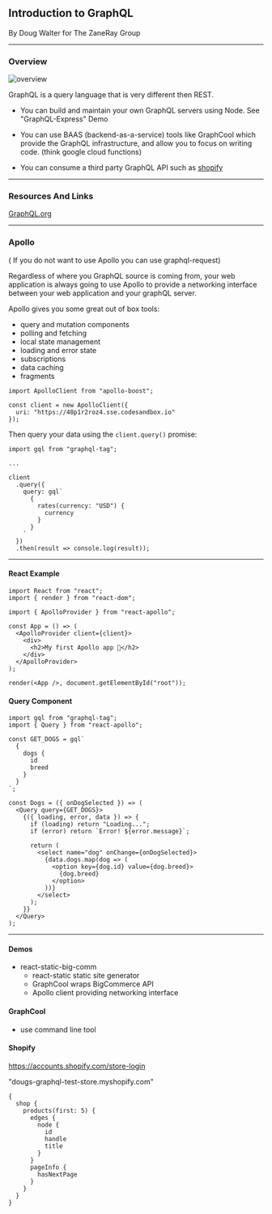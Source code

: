 ## Introduction to GraphQL

By Doug Walter for The ZaneRay Group

----

### Overview

![overview]("./assets/graphql-overview.png")

GraphQL is a query language that is very different then REST.

- You can build and maintain your own GraphQL servers using Node. See "GraphQL-Express" Demo

- You can use BAAS (backend-as-a-service) tools like GraphCool which provide the GraphQL infrastructure, and allow you to focus on writing code. (think google cloud functions)

- You can consume a third party GraphQL API such as [shopify](https://help.shopify.com/en/api/graphql-admin-api)

---

### Resources And Links

[GraphQL.org](https://graphql.org/)

----


### Apollo

( If you do not want to use Apollo you can use graphql-request)

Regardless of where you GraphQL source is coming from, your web application is always going to use Apollo to provide a networking interface between your web application and your graphQL server.

Apollo gives you some great out of box tools:
 - query and mutation components
 - polling and fetching
 - local state management
 - loading and error state
 - subscriptions 
 - data caching
 - fragments


```
import ApolloClient from "apollo-boost";

const client = new ApolloClient({
  uri: "https://48p1r2roz4.sse.codesandbox.io"
});
```


Then query your data using the `client.query()` promise:

```
import gql from "graphql-tag";

...

client
  .query({
    query: gql`
      {
        rates(currency: "USD") {
          currency
        }
      }
    `
  })
  .then(result => console.log(result));
```

---

#### React Example

```
import React from "react";
import { render } from "react-dom";

import { ApolloProvider } from "react-apollo";

const App = () => (
  <ApolloProvider client={client}>
    <div>
      <h2>My first Apollo app 🚀</h2>
    </div>
  </ApolloProvider>
);

render(<App />, document.getElementById("root"));
```

#### Query Component

```
import gql from "graphql-tag";
import { Query } from "react-apollo";

const GET_DOGS = gql`
  {
    dogs {
      id
      breed
    }
  }
`;

const Dogs = ({ onDogSelected }) => (
  <Query query={GET_DOGS}>
    {({ loading, error, data }) => {
      if (loading) return "Loading...";
      if (error) return `Error! ${error.message}`;

      return (
        <select name="dog" onChange={onDogSelected}>
          {data.dogs.map(dog => (
            <option key={dog.id} value={dog.breed}>
              {dog.breed}
            </option>
          ))}
        </select>
      );
    }}
  </Query>
);
```

----

#### Demos

- react-static-big-comm
    - react-static static site generator
    - GraphCool wraps BigCommerce API
    - Apollo client providing networking interface


#### GraphCool

- use command line tool


#### Shopify

https://accounts.shopify.com/store-login

"dougs-graphql-test-store.myshopify.com"

```
{
  shop {
    products(first: 5) {
      edges {
        node {
          id
          handle
          title
        }
      }
      pageInfo {
        hasNextPage
      }
    }
  }
}
```